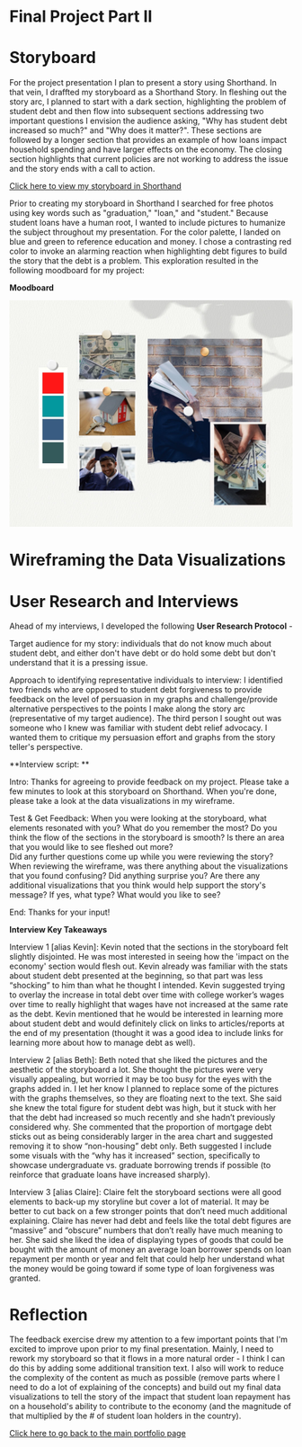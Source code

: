 
# Final Project Part II 

# Storyboard

For the project presentation I plan to present a story using Shorthand. In that vein, I draffted my storyboard as a Shorthand Story. In fleshing out the story arc, I planned to start with a dark section, highlighting the problem of student debt and then flow into subsequent sections addressing two important questions I envision the audience asking, "Why has student debt increased so much?" and "Why does it matter?". These sections are followed by a longer section that provides an example of how loans impact household spending and have larger effects on the economy. The closing section highlights that current policies are not working to address the issue and the story ends with a call to action. 

[Click here to view my storyboard in Shorthand](https://preview.shorthand.com/DWTE3UDFnPrlG0mM)

Prior to creating my storyboard in Shorthand I searched for free photos using key words such as "graduation," "loan," and "student." Because student loans have a human root, I wanted to include pictures to humanize the subject throughout my presentation. For the color palette, I landed on blue and green to reference education and money. I chose a contrasting red color to invoke an alarming reaction when highlighting debt figures to build the story that the debt is a problem. This exploration resulted in the following moodboard for my project: 

**Moodboard**

![alt text](/Moodboard.jpg)

# Wireframing the Data Visualizations


<div class="flourish-embed flourish-chart" data-src="visualisation/5524754"><script src="https://public.flourish.studio/resources/embed.js"></script></div>

<div class="flourish-embed flourish-chart" data-src="visualisation/5526157"><script src="https://public.flourish.studio/resources/embed.js"></script></div>

<div class="flourish-embed flourish-chart" data-src="visualisation/5526287"><script src="https://public.flourish.studio/resources/embed.js"></script></div>

<div class="flourish-embed flourish-chart" data-src="visualisation/5527749"><script src="https://public.flourish.studio/resources/embed.js"></script></div>



# User Research and Interviews

Ahead of my interviews, I developed the following **User Research Protocol** -

Target audience for my story: individuals that do not know much about student debt, and either don't have debt or do hold some debt but don't understand that it is a pressing issue.

Approach to identifying representative individuals to interview: I identified two friends who are opposed to student debt forgiveness to provide feedback on the level of persuasion in my graphs and challenge/provide alternative perspectives to the points I make along the story arc (representative of my target audience). The third person I sought out was someone who I knew was familiar with student debt relief advocacy. I wanted them to critique my persuasion effort and graphs from the story teller's perspective. 

**Interview script: **

Intro: Thanks for agreeing to provide feedback on my project. Please take a few minutes to look at this storyboard on Shorthand. When you're done, please take a look at the data visualizations in my wireframe. 

Test & Get Feedback:
When you were looking at the storyboard, what elements resonated with you? What do you remember the most? 
Do you think the flow of the sections in the storyboard is smooth? Is there an area that you would like to see fleshed out more?  
Did any further questions come up while you were reviewing the story? 
When reviewing the wireframe, was there anything about the visualizations that you found confusing? 
Did anything surprise you?
Are there any additional visualizations that you think would help support the story's message? If yes, what type? What would you like to see? 

End: Thanks for your input!


**Interview Key Takeaways**

Interview 1 [alias Kevin]: Kevin noted that the sections in the storyboard felt slightly disjointed. He was most interested in seeing how the 'impact on the economy' section would flesh out. Kevin already was familiar with the stats about student debt presented at the beginning, so that part was less “shocking” to him than what he thought I intended.  Kevin suggested trying to overlay the increase in total debt over time with college worker’s wages over time to really highlight that wages have not increased at the same rate as the debt. Kevin mentioned that he would be interested in learning more about student debt and would definitely click on links to articles/reports at the end of my presentation (thought it was a good idea to include links for learning more about how to manage debt as well). 

Interview 2 [alias Beth]: Beth noted that she liked the pictures and the aesthetic of the storyboard a lot. She thought the pictures were very visually appealing, but worried it may be too busy for the eyes with the graphs added in. I let her know I planned to replace some of the pictures with the graphs themselves, so they are floating next to the text. She said she knew the total figure for student debt was high, but it stuck with her that the debt had increased so much recently and she hadn’t previously considered why. She commented that the proportion of mortgage debt sticks out as being considerably larger in the area chart and suggested removing it to show “non-housing” debt only. Beth suggested I include some visuals with the “why has it increased” section, specifically to showcase undergraduate vs. graduate borrowing trends if possible (to reinforce that graduate loans have increased sharply). 

Interview 3 [alias Claire]: Claire felt the storyboard sections were all good elements to back-up my storyline but cover a lot of material. It may be better to cut back on a few stronger points that don’t need much additional explaining. Claire has never had debt and feels like the total debt figures are “massive” and “obscure” numbers that don’t really have much meaning to her. She said she liked the idea of displaying types of goods that could be bought with the amount of money an average loan borrower spends on loan repayment per month or year and felt that could help her understand what the money would be going toward if some type of loan forgiveness was granted. 



# Reflection

The feedback exercise drew my attention to a few important points that I'm excited to improve upon prior to my final presentation. Mainly, I need to rework my storyboard so that it flows in a more natural order - I think I can do this by adding some additional transition text. I also will work to reduce the complexity of the content as much as possible (remove parts where I need to do a lot of explaining of the concepts) and build out my final data visualizations to tell the story of the impact that student loan repayment has on a household's ability to contribute to the economy (and the magnitude of that multiplied by the # of student loan holders in the country).

[Click here to go back to the main portfolio page](https://kemulka.github.io/portfolio/)

